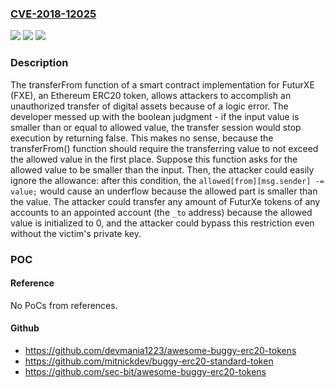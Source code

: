 ### [CVE-2018-12025](https://cve.mitre.org/cgi-bin/cvename.cgi?name=CVE-2018-12025)
![](https://img.shields.io/static/v1?label=Product&message=n%2Fa&color=blue)
![](https://img.shields.io/static/v1?label=Version&message=n%2Fa&color=blue)
![](https://img.shields.io/static/v1?label=Vulnerability&message=n%2Fa&color=brighgreen)

### Description

The transferFrom function of a smart contract implementation for FuturXE (FXE), an Ethereum ERC20 token, allows attackers to accomplish an unauthorized transfer of digital assets because of a logic error. The developer messed up with the boolean judgment - if the input value is smaller than or equal to allowed value, the transfer session would stop execution by returning false. This makes no sense, because the transferFrom() function should require the transferring value to not exceed the allowed value in the first place. Suppose this function asks for the allowed value to be smaller than the input. Then, the attacker could easily ignore the allowance: after this condition, the `allowed[from][msg.sender] -= value;` would cause an underflow because the allowed part is smaller than the value. The attacker could transfer any amount of FuturXe tokens of any accounts to an appointed account (the `_to` address) because the allowed value is initialized to 0, and the attacker could bypass this restriction even without the victim's private key.

### POC

#### Reference
No PoCs from references.

#### Github
- https://github.com/devmania1223/awesome-buggy-erc20-tokens
- https://github.com/mitnickdev/buggy-erc20-standard-token
- https://github.com/sec-bit/awesome-buggy-erc20-tokens

